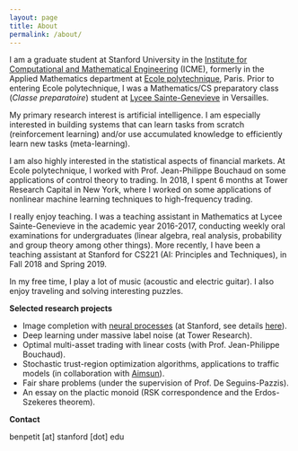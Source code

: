 ```yaml
---
layout: page
title: About
permalink: /about/
---
```


I am a graduate student at Stanford University in the [Institute for Computational and Mathematical Engineering](https://icme.stanford.edu/) (ICME), formerly in the Applied Mathematics department at [Ecole polytechnique](https://www.polytechnique.edu/en), Paris. Prior to entering Ecole polytechnique, I was a Mathematics/CS preparatory class (<i>Classe preparatoire</i>) student at [Lycee Sainte-Genevieve](http://www.bginette.com/) in Versailles.

My primary research interest is artificial intelligence. I am especially interested in building systems that can learn tasks from scratch (reinforcement learning) and/or use accumulated knowledge to efficiently learn new tasks (meta-learning).

I am also highly interested in the statistical aspects of financial markets. At Ecole polytechnique, I worked with Prof. Jean-Philippe Bouchaud on some applications of control theory to trading. In 2018, I spent 6 months at Tower Research Capital in New York, where I worked on some applications of nonlinear machine learning techniques to high-frequency trading.

I really enjoy teaching. I was a teaching assistant in Mathematics at Lycee Sainte-Genevieve in the academic year 2016-2017, conducting weekly oral examinations for undergraduates (linear algebra, real analysis, probability and group theory among other things). More recently, I have been a teaching assistant at Stanford for CS221 (AI: Principles and Techniques), in Fall 2018 and Spring 2019.

In my free time, I play a lot of music (acoustic and electric guitar). I also enjoy traveling and solving interesting puzzles.

<b>Selected research projects</b>

- Image completion with [neural processes](https://arxiv.org/pdf/1807.01622.pdf) (at Stanford, see details [here](https://github.com/Arnaud15/CS236_Neural_Processes_For_Image_Completion)).
- Deep learning under massive label noise (at Tower Research).
- Optimal multi-asset trading with linear costs (with Prof. Jean-Philippe Bouchaud).
- Stochastic trust-region optimization algorithms, applications to traffic models (in collaboration with [Aimsun](https://www.aimsun.com/)).
- Fair share problems (under the supervision of Prof. De Seguins-Pazzis).
- An essay on the plactic monoid (RSK correspondence and the Erdos-Szekeres theorem).

<b>Contact</b>

benpetit \[at\] stanford \[dot\] edu
